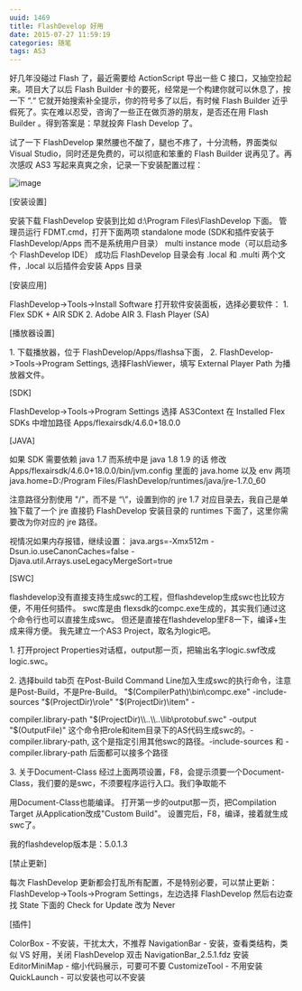 ```yaml
---
uuid: 1469
title: FlashDevelop 好用
date: 2015-07-27 11:59:19
categories: 随笔
tags: AS3
---
```

好几年没碰过 Flash 了，最近需要给 ActionScript 导出一些 C 接口，又抽空捡起来。项目大了以后 Flash Builder 卡的要死，经常是一个构建你就可以休息了，按一下 “.“ 它就开始搜索补全提示，你的符号多了以后，有时候 Flash Builder 近乎假死了。实在难以忍受，咨询了一些正在做页游的朋友，是否还在用 Flash Builder 。得到答案是：早就投奔
Flash Develop 了。

试了一下 FlashDevelop 果然腰也不酸了，腿也不疼了，十分流畅，界面类似 Visual Studio，同时还是免费的，可以彻底和笨重的 Flash Builder 说再见了。再次感叹 AS3 写起来真爽之余，记录一下安装配置过程：

![image](https://skywind3000.github.io/images/blog/wp-content/2015/07/image_thumb8.png)

[安装设置]

安装下载 FlashDevelop 安装到比如 d:\Program Files\FlashDevelop 下面。
管理员运行 FDMT.cmd，打开下面两项
standalone mode (SDK和插件安装于 FlashDevelop/Apps 而不是系统用户目录）
multi instance mode（可以启动多个 FlashDevelop IDE）
成功后 FlashDevelop 目录会有 .local 和 .multi 两个文件，.local 以后插件会安装 Apps 目录

[安装应用]

FlashDevelop->Tools->Install Software 打开软件安装面板，选择必要软件：
1\. Flex SDK + AIR SDK
2\. Adobe AIR
3\. Flash Player (SA)


[播放器设置]

1\. 下载播放器，位于 FlashDevelop/Apps/flashsa下面，
2\. FlashDevelop->Tools->Program Settings, 选择FlashViewer，填写 External Player Path 为播放器文件。

[SDK]

FlashDevelop->Tools->Program Settings 选择 AS3Context
在 Installed Flex SDKs 中增加路径 Apps/flexairsdk/4.6.0+18.0.0

[JAVA]

如果 SDK 需要依赖 java 1.7 而系统中是 java 1.8 1.9 的话
修改 Apps/flexairsdk/4.6.0+18.0.0/bin/jvm.config 里面的 java.home 以及 env 两项
java.home=D:/Program Files/FlashDevelop/runtimes/java/jre-1.7.0_60

注意路径分割使用 "/"，而不是 “\”，设置到你的 jre 1.7 对应目录去，我自己是单独下载了一个 jre 直接扔 FlashDevelop 安装目录的 runtimes 下面了，这里你需要改为你对应的 jre 路径。

视情况如果内存报错，继续设置：
java.args=-Xmx512m -Dsun.io.useCanonCaches=false -Djava.util.Arrays.useLegacyMergeSort=true

[SWC]

flashdevelop没有直接支持生成swc的工程，但flashdevelop生成swc也比较方便，不用任何插件。
swc库是由 flexsdk的compc.exe生成的，其实我们通过这个命令行也可以直接生成swc。
但还是直接在flashdevelop里F8一下，编译+生成来得方便。
我先建立一个AS3 Project，取名为logic吧。

1\. 打开project Properties对话框，output那一页，把输出名字logic.swf改成logic.swc。

2\. 选择build tab页
在Post-Build Command Line加入生成swc的执行命令，注意是Post-Build，不是Pre-Build。
"$(CompilerPath)\bin\compc.exe" -include-sources "$(ProjectDir)\role" "$(ProjectDir)\item" -

compiler.library-path "$(ProjectDir)\\..\\..\lib\protobuf.swc" -output "$(OutputFile)"
这个命令把role和item目录下的AS代码生成swc的。-compiler.library-path,
这个是指定引用其他swc的路径。-include-sources 和 -compiler.library-path 后面都可以接多个路径

3\. 关于Document-Class
经过上面两项设置，F8，会提示须要一个Document-Class，我们要的是swc，不须要程序运行入口。我们争取能不

用Document-Class也能编译。
打开第一步的output那一页，把Compilation Target 从Application改成"Custom Build"。
设置完后，F8，编译，接着就生成swc了。

我的flashdevelop版本是：5.0.1.3


[禁止更新]

每次 FlashDevelop 更新都会打乱所有配置，不是特别必要，可以禁止更新：
FlashDevelop->Tools->Program Settings，左边选择 FlashDevelop 然后右边查找 State 下面的
Check for Update 改为 Never

[插件]

ColorBox - 不安装，干扰太大，不推荐
NavigationBar - 安装，查看类结构，类似 VS 好用，关闭 FlashDevelop 双击 NavigationBar_2.5.1.fdz 安装
EditorMiniMap - 缩小代码展示，可要可不要
CustomizeTool - 不用安装
QuickLaunch - 可以安装也可以不安装


